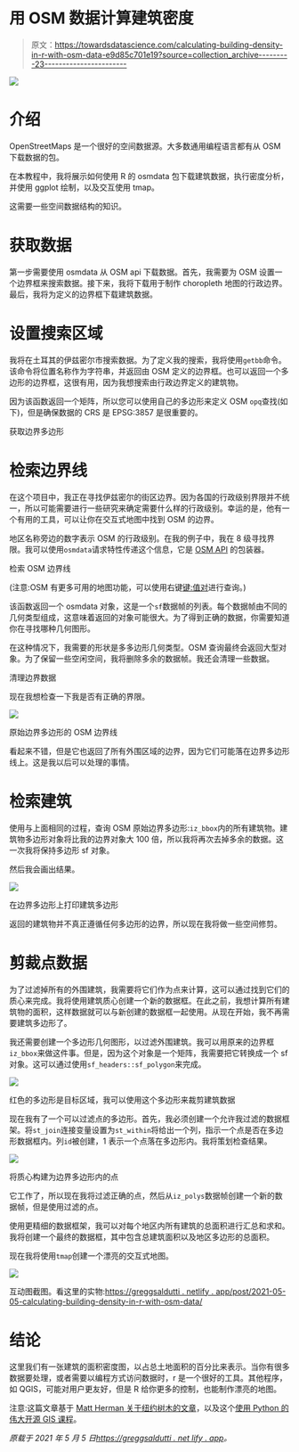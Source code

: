 # 用 OSM 数据计算建筑密度

> 原文：<https://towardsdatascience.com/calculating-building-density-in-r-with-osm-data-e9d85c701e19?source=collection_archive---------23----------------------->

![](img/b8902b1500d382cc253b2da2f5003fd3.png)

# 介绍

OpenStreetMaps 是一个很好的空间数据源。大多数通用编程语言都有从 OSM 下载数据的包。

在本教程中，我将展示如何使用 R 的 osmdata 包下载建筑数据，执行密度分析，并使用 ggplot 绘制，以及交互使用 tmap。

这需要一些空间数据结构的知识。

# 获取数据

第一步需要使用 osmdata 从 OSM api 下载数据。首先，我需要为 OSM 设置一个边界框来搜索数据。接下来，我将下载用于制作 choropleth 地图的行政边界。最后，我将为定义的边界框下载建筑数据。

# 设置搜索区域

我将在土耳其的伊兹密尔市搜索数据。为了定义我的搜索，我将使用`getbb`命令。该命令将位置名称作为字符串，并返回由 OSM 定义的边界框。也可以返回一个多边形的边界框，这很有用，因为我想搜索由行政边界定义的建筑物。

因为该函数返回一个矩阵，所以您可以使用自己的多边形来定义 OSM `opq`查找(如下)，但是确保数据的 CRS 是 EPSG:3857 是很重要的。

获取边界多边形

# 检索边界线

在这个项目中，我正在寻找伊兹密尔的街区边界。因为各国的行政级别界限并不统一，所以可能需要进行一些研究来确定需要什么样的行政级别。幸运的是，他有一个有用的工具，可以让你在交互式地图中找到 OSM 的边界。

地区名称旁边的数字表示 OSM 的行政级别。在我的例子中，我在 8 级寻找界限。我可以使用`osmdata`请求特性传递这个信息，它是 [OSM API](https://wiki.openstreetmap.org/wiki/API) 的包装器。

检索 OSM 边界线

(注意:OSM 有更多可用的地图功能，可以使用右键[键:值对](https://wiki.openstreetmap.org/wiki/Map_features)进行查询。)

该函数返回一个 osmdata 对象，这是一个`sf`数据帧的列表。每个数据帧由不同的几何类型组成，这意味着返回的对象可能很大。为了得到正确的数据，你需要知道你在寻找哪种几何图形。

在这种情况下，我需要的形状是多多边形几何类型。OSM 查询最终会返回大型对象。为了保留一些空闲空间，我将删除多余的数据帧。我还会清理一些数据。

清理边界数据

现在我想检查一下我是否有正确的界限。

![](img/611551064f9f0b5aac0e75640d3122d9.png)

原始边界多边形的 OSM 边界线

看起来不错，但是它也返回了所有外围区域的边界，因为它们可能落在边界多边形线上。这是我以后可以处理的事情。

# 检索建筑

使用与上面相同的过程，查询 OSM 原始边界多边形:`iz_bbox`内的所有建筑物。建筑物多边形对象将比我的边界对象大 100 倍，所以我将再次去掉多余的数据。这一次我将保持多边形 sf 对象。

然后我会画出结果。

![](img/75ace6f388d729d9528a1133b0fc1072.png)

在边界多边形上打印建筑多边形

返回的建筑物并不真正遵循任何多边形的边界，所以现在我将做一些空间修剪。

# 剪裁点数据

为了过滤掉所有的外围建筑，我需要将它们作为点来计算，这可以通过找到它们的质心来完成。我将使用建筑质心创建一个新的数据框。在此之前，我想计算所有建筑物的面积，这样数据就可以与新创建的数据框一起使用。从现在开始，我不再需要建筑多边形了。

我还需要创建一个多边形几何图形，以过滤外围建筑。我可以用原来的边界框`iz_bbox`来做这件事。但是，因为这个对象是一个矩阵，我需要把它转换成一个 sf 对象。这可以通过使用`sf_headers::sf_polygon`来完成。

![](img/a41c7e244e4788fcfd977541e058bfe1.png)

红色的多边形是目标区域，我可以使用这个多边形来裁剪建筑数据

现在我有了一个可以过滤点的多边形。首先，我必须创建一个允许我过滤的数据框架。将`st_join`连接变量设置为`st_within`将给出一个列，指示一个点是否在多边形数据框内。列`id`被创建，1 表示一个点落在多边形内。我将策划检查结果。

![](img/3d4b388f314d1c862f68731c4adb674d.png)

将质心构建为边界多边形内的点

它工作了，所以现在我将过滤正确的点，然后从`iz_polys`数据帧创建一个新的数据帧，但是使用过滤的点。

使用更精细的数据框架，我可以对每个地区内所有建筑的总面积进行汇总和求和。我将创建一个最终的数据框，其中包含总建筑面积以及地区多边形的总面积。

现在我将使用`tmap`创建一个漂亮的交互式地图。

![](img/b8902b1500d382cc253b2da2f5003fd3.png)

互动图截图。看这里的实物:[https://greggsaldutti . netlify . app/post/2021-05-05-calculating-building-density-in-r-with-osm-data/](https://greggsaldutti.netlify.app/post/2021-05-05-calculating-building-density-in-r-with-osm-data/)

# 结论

这里我们有一张建筑的面积密度图，以占总土地面积的百分比来表示。当你有很多数据要处理，或者需要以编程方式访问数据时，r 是一个很好的工具。其他程序，如 QGIS，可能对用户更友好，但是 R 给你更多的控制，也能制作漂亮的地图。

注意:这篇文章基于 [Matt Herman 关于纽约树木的文章](https://mattherman.info/blog/point-in-poly/)，以及这个[使用 Python 的伟大开源 GIS 课程](https://sustainability-gis.readthedocs.io/en/latest/lessons/L1/intro-to-python-geostack.html)。

*原载于 2021 年 5 月 5 日*[*https://greggsaldutti . net lify . app*](https://greggsaldutti.netlify.app/post/2021-05-05-calculating-building-density-in-r-with-osm-data/)*。*